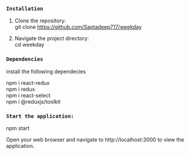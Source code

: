 ### `Installation`
1. Clone the repository:\
git clone https://github.com/Saptadeep717/weekday


2. Navigate the project directory:\
cd weekday


### `Dependencies`

install the following dependecies

npm i react-redux\
npm i redux\
npm i react-select\
npm i @reduxjs/toolkit


### `Start the application:`
npm start

Open your web browser and navigate to http://localhost:3000 to view the application.